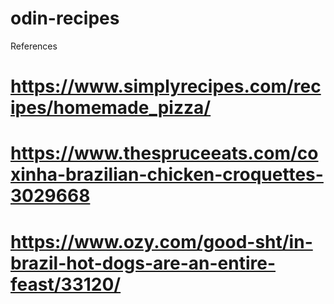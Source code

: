 # odin-recipes

References

# https://www.simplyrecipes.com/recipes/homemade_pizza/

# https://www.thespruceeats.com/coxinha-brazilian-chicken-croquettes-3029668

# https://www.ozy.com/good-sht/in-brazil-hot-dogs-are-an-entire-feast/33120/